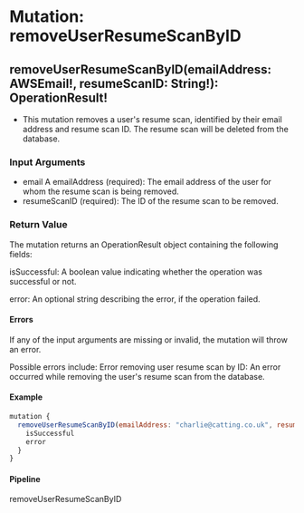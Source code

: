# Mutation: removeUserResumeScanByID

## removeUserResumeScanByID(emailAddress: AWSEmail!, resumeScanID: String!): OperationResult!

* This mutation removes a user's resume scan, identified by their email address and resume scan ID. The resume scan will be deleted from the database.

### Input Arguments

* email A emailAddress (required): The email address of the user for whom the resume scan is being removed.
* resumeScanID (required): The ID of the resume scan to be removed.

### Return Value

The mutation returns an OperationResult object containing the following fields:

isSuccessful: A boolean value indicating whether the operation was successful or not.

error: An optional string describing the error, if the operation failed.

#### Errors

If any of the input arguments are missing or invalid, the mutation will throw an error.

Possible errors include: Error removing user resume scan by ID: An error occurred while removing the user's resume scan from the database.

#### Example

```javascript
mutation {
  removeUserResumeScanByID(emailAddress: "charlie@catting.co.uk", resumeScanID: "1234") {
    isSuccessful
    error
  }
}
```

#### Pipeline

removeUserResumeScanByID
